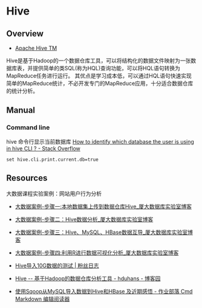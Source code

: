 # Hive

## Overview

- [Apache Hive TM](https://hive.apache.org/)

Hive是基于Hadoop的一个数据仓库工具，可以将结构化的数据文件映射为一张数据库表，并提供简单的类SQL(称为HQL)查询功能，可以将HQL语句转换为MapReduce任务进行运行。 其优点是学习成本低，可以通过HQL语句快速实现简单的MapReduce统计，不必开发专门的MapReduce应用，十分适合数据仓库的统计分析。

## Manual

### Command line

hive 命令行显示当前数据库 [How to identify which database the user is using in hive CLI ? - Stack Overflow](http://stackoverflow.com/questions/17986436/how-to-identify-which-database-the-user-is-using-in-hive-cli)

    set hive.cli.print.current.db=true

## Resources

大数据课程实验案例：网站用户行为分析

- [大数据案例-步骤一:本地数据集上传到数据仓库Hive_厦大数据库实验室博客](http://dblab.xmu.edu.cn/blog/959/)
- [大数据案例-步骤二：Hive数据分析_厦大数据库实验室博客](http://dblab.xmu.edu.cn/blog/1005/)
- [大数据案例-步骤三：Hive、MySQL、HBase数据互导_厦大数据库实验室博客](http://dblab.xmu.edu.cn/blog/1059-2/)
- [大数据案例-步骤四:利用R进行数据可视化分析_厦大数据库实验室博客](http://dblab.xmu.edu.cn/blog/1130-2/)

- [Hive导入10G数据的测试 | 粉丝日志](http://blog.fens.me/hadoop-hive-10g/)
- [Hive -- 基于Hadoop的数据仓库分析工具 - hduhans - 博客园](http://www.cnblogs.com/hanganglin/p/4175247.html)
- [使用Sqoop从MySQL导入数据到Hive和HBase 及近期感悟 - 作业部落 Cmd Markdown 编辑阅读器](https://www.zybuluo.com/aitanjupt/note/209968)
